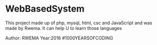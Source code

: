 # WebBasedSystem
This project made up of php, mysql, html, csc and JavaScript and was made by Rwema.
It can help U to learn those languages

Author: RWEMA
Year:2016
#1000YEARSOFCODING

